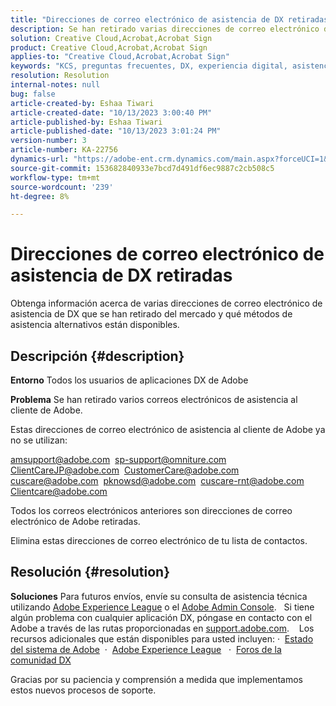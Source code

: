 ```yaml
---
title: "Direcciones de correo electrónico de asistencia de DX retiradas del servicio"
description: Se han retirado varias direcciones de correo electrónico de soporte de DX, y hay métodos de soporte alternativos disponibles.
solution: Creative Cloud,Acrobat,Acrobat Sign
product: Creative Cloud,Acrobat,Acrobat Sign
applies-to: "Creative Cloud,Acrobat,Acrobat Sign"
keywords: "KCS, preguntas frecuentes, DX, experiencia digital, asistencia, direcciones de correo electrónico, retirado, Adobe Creative Cloud, Adobe Acrobat, Adobe Acrobat Sign"
resolution: Resolution
internal-notes: null
bug: false
article-created-by: Eshaa Tiwari
article-created-date: "10/13/2023 3:00:40 PM"
article-published-by: Eshaa Tiwari
article-published-date: "10/13/2023 3:01:24 PM"
version-number: 3
article-number: KA-22756
dynamics-url: "https://adobe-ent.crm.dynamics.com/main.aspx?forceUCI=1&pagetype=entityrecord&etn=knowledgearticle&id=3d2fbd3e-d969-ee11-9ae7-6045bd0063aa"
source-git-commit: 153682840933e7bcd7d491df6ec9887c2cb508c5
workflow-type: tm+mt
source-wordcount: '239'
ht-degree: 8%

---
```


# Direcciones de correo electrónico de asistencia de DX retiradas


Obtenga información acerca de varias direcciones de correo electrónico de asistencia de DX que se han retirado del mercado y qué métodos de asistencia alternativos están disponibles.

## Descripción {#description}


<b>Entorno</b>
Todos los usuarios de aplicaciones DX de Adobe

<b>Problema</b>
Se han retirado varios correos electrónicos de asistencia al cliente de Adobe.

Estas direcciones de correo electrónico de asistencia al cliente de Adobe ya no se utilizan:

[amsupport@adobe.com](mailto:amsupport@adobe.com) 
[sp-support@omniture.com](mailto:sp-support@omniture.com) 
[ClientCareJP@adobe.com](mailto:ClientCareJP@adobe.com) 
[CustomerCare@adobe.com](mailto:CustomerCare@adobe.com) 
[cuscare@adobe.com](mailto:cuscare@adobe.com) 
[pknowsd@adobe.com](mailto:pknowsd@adobe.com) 
[cuscare-rnt@adobe.com](mailto:cuscare-rnt@adobe.com) 
[Clientcare@adobe.com](mailto:Clientcare@adobe.com)

Todos los correos electrónicos anteriores son direcciones de correo electrónico de Adobe retiradas.

Elimina estas direcciones de correo electrónico de tu lista de contactos.




## Resolución {#resolution}


<b>Soluciones</b>
Para futuros envíos, envíe su consulta de asistencia técnica utilizando [Adobe Experience League](https://experienceleague.adobe.com/?support-solution=General&amp;amp;support-tab=home#support "https://experienceleague.adobe.com/?support-solution=General&amp;amp;support-tab=home#support") o el [Adobe Admin Console](https://experienceleague.adobe.com/docs/customer-one/using/home.html?lang=en "https://docs.adobe.com/content/help/en/customer-one/using/home.html").
 
Si tiene algún problema con cualquier aplicación DX, póngase en contacto con el Adobe a través de las rutas proporcionadas en [support.adobe.com](https://helpx.adobe.com/support.html "http://support.adobe.com/").
  
Los recursos adicionales que están disponibles para usted incluyen: ·  [Estado del sistema de Adobe](https://status.adobe.com/es "https://status.adobe.com/es") 
·  [Adobe Experience League](https://experienceleague.adobe.com/?support-solution=General&amp;lang=es#support "https://experienceleague.adobe.com/?support-solution=General&amp;lang=es#support")  
·  [Foros de la comunidad DX](https://experienceleaguecommunities.adobe.com/?profile.language=es "https://experienceleaguecommunities.adobe.com/?profile.language=es")

Gracias por su paciencia y comprensión a medida que implementamos estos nuevos procesos de soporte.
